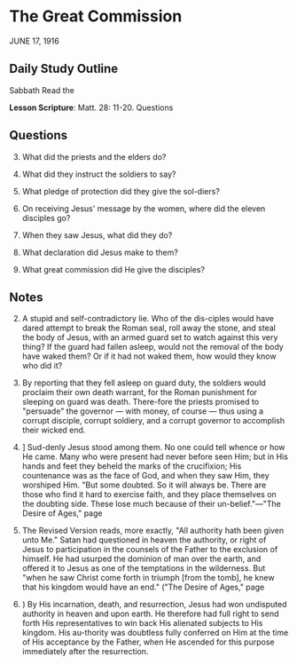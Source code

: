 # The Great Commission
JUNE 17, 1916

## Daily Study Outline

Sabbath Read the

**Lesson Scripture**: Matt. 28: 11-20. Questions

## Questions

3. What did the priests and the elders do? 

4. What did they instruct the soldiers to say? 

5. What pledge of protection did they give the sol-diers? 

8. On receiving Jesus' message by the women, where did the eleven disciples go? 

9. When they saw Jesus, what did they do? 

10. What declaration did Jesus make to them? 

11. What great commission did He give the disciples? 

## Notes

2. A stupid and self-contradictory lie. Who of the dis-ciples would have dared attempt to break the Roman seal, roll away the stone, and steal the body of Jesus, with an armed guard set to watch against this very thing? If the guard had fallen asleep, would not the removal of the body have waked them? Or if it had not waked them, how would they know who did it?

3. By reporting that they fell asleep on guard duty, the soldiers would proclaim their own death warrant, for the Roman punishment for sleeping on guard was death. There-fore the priests promised to "persuade" the governor — with money, of course — thus using a corrupt disciple, corrupt soldiery, and a corrupt governor to accomplish their wicked end.

29. ] Sud-denly Jesus stood among them. No one could tell whence or how He came. Many who were present had never before seen Him; but in His hands and feet they beheld the marks of the crucifixion; His countenance was as the face of God, and when they saw Him, they worshiped Him. "But some doubted. So it will always be. There are those who find it hard to exercise faith, and they place themselves on the doubting side. These lose much because of their un-belief."—"The Desire of Ages," page

5. The Revised Version reads, more exactly, "All authority hath been given unto Me." Satan had questioned in heaven the authority, or right of Jesus to participation in the counsels of the Father to the exclusion of himself. He had usurped the dominion of man over the earth, and offered it to Jesus as one of the temptations in the wilderness. But "when he saw Christ come forth in triumph [from the tomb], he knew that his kingdom would have an end." ("The Desire of Ages," page

782. ) By His incarnation, death, and resurrection, Jesus had won undisputed authority in heaven and upon earth. He therefore had full right to send forth His representatives to win back His alienated subjects to His kingdom. His au-thority was doubtless fully conferred on Him at the time of His acceptance by the Father, when He ascended for this purpose immediately after the resurrection.
